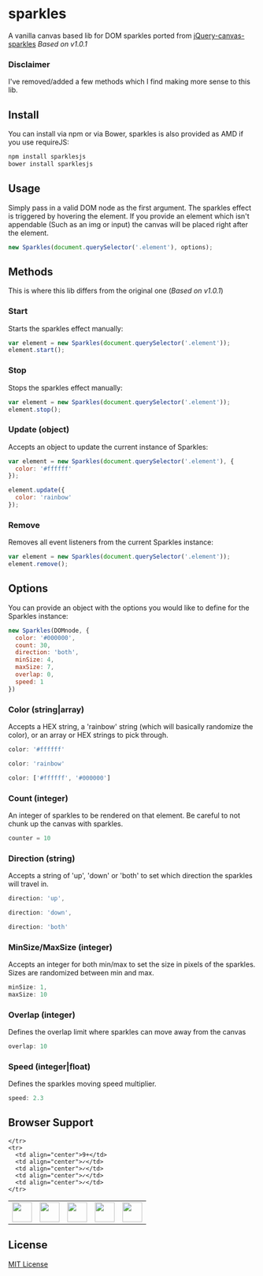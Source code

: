 # sparkles
A vanilla canvas based lib for DOM sparkles ported from [jQuery-canvas-sparkles](https://github.com/simeydotme/jQuery-canvas-sparkles) *Based on v1.0.1*

### Disclaimer
I've removed/added a few methods which I find making more sense to this lib.

## Install
You can install via npm or via Bower, sparkles is also provided as AMD if you use requireJS:

```javascript
npm install sparklesjs
bower install sparklesjs
```

## Usage
Simply pass in a valid DOM node as the first argument. The sparkles effect is triggered by hovering the element.
If you provide an element which isn't appendable (Such as an img or input) the canvas will be placed right after the element.

```javascript
new Sparkles(document.querySelector('.element'), options);
```

## Methods
This is where this lib differs from the original one (*Based on v1.0.1*)

### Start
Starts the sparkles effect manually:

```javascript
var element = new Sparkles(document.querySelector('.element'));
element.start();
```

### Stop
Stops the sparkles effect manually:

```javascript
var element = new Sparkles(document.querySelector('.element'));
element.stop();
```

### Update (object)
Accepts an object to update the current instance of Sparkles:

```javascript
var element = new Sparkles(document.querySelector('.element'), {
  color: '#ffffff'
});

element.update({
  color: 'rainbow'
});
```

### Remove
Removes all event listeners from the current Sparkles instance:

```javascript
var element = new Sparkles(document.querySelector('.element'));
element.remove();
```

## Options
You can provide an object with the options you would like to define for the Sparkles instance:

```javascript
new Sparkles(DOMnode, {
  color: '#000000',
  count: 30,
  direction: 'both',
  minSize: 4,
  maxSize: 7,
  overlap: 0,
  speed: 1
})
```

### Color (string|array)
Accepts a HEX string, a 'rainbow' string (which will basically randomize the color), or an array or HEX strings to pick through.

```javascript
color: '#ffffff'

color: 'rainbow'

color: ['#ffffff', '#000000']
```

### Count (integer)
An integer of sparkles to be rendered on that element. Be careful to not chunk up the canvas with sparkles.

```javascript
counter = 10
```

### Direction (string)
Accepts a string of 'up', 'down' or 'both' to set which direction the sparkles will travel in.

```javascript
direction: 'up',

direction: 'down',

direction: 'both'
```

### MinSize/MaxSize (integer)
Accepts an integer for both min/max to set the size in pixels of the sparkles. Sizes are randomized between min and max.

```javascript
minSize: 1,
maxSize: 10
```

### Overlap (integer)
Defines the overlap limit where sparkles can move away from the canvas

```javascript
overlap: 10
```

### Speed (integer|float)
Defines the sparkles moving speed multiplier.

```javascript
speed: 2.3
```

## Browser Support
<table>
  <tbody>
    <tr>
      <td><img src="http://ie.microsoft.com/testdrive/ieblog/2010/Sep/16_UserExperiencesEvolvingthebluee_23.png" height="40"></td>
      <td><img src="http://img3.wikia.nocookie.net/__cb20120330024137/logopedia/images/d/d7/Google_Chrome_logo_2011.svg" height="40"></td>
      <td><img src="http://media.idownloadblog.com/wp-content/uploads/2014/06/Safari-logo-OS-X-Yosemite.png" height="40"></td>
      <td><img src="http://th09.deviantart.net/fs71/200H/f/2013/185/e/b/firefox_2013_vector_icon_by_thegoldenbox-d6bxsye.png" height="40"></td>
      <td><img src="http://upload.wikimedia.org/wikipedia/commons/d/d4/Opera_browser_logo_2013.png" height="40"></td>

    </tr>
    <tr>
      <td align="center">9+</td>
      <td align="center">✓</td>
      <td align="center">✓</td>
      <td align="center">✓</td>
      <td align="center">✓</td>
    </tr>
  </tbody>
</table>

## License

[MIT License](http://mit-license.org/)
